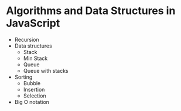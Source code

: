 # Algorithms and Data Structures in JavaScript

- Recursion
- Data structures
    - Stack
    - Min Stack
    - Queue
    - Queue with stacks
- Sorting
    - Bubble
    - Insertion
    - Selection
- Big O notation
